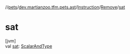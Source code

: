 //[pets](../../../../index.md)/[dev.martianzoo.tfm.pets.ast](../../index.md)/[Instruction](../index.md)/[Remove](index.md)/[sat](sat.md)

# sat

[jvm]\
val [sat](sat.md): [ScalarAndType](../../-scalar-and-type/index.md)

